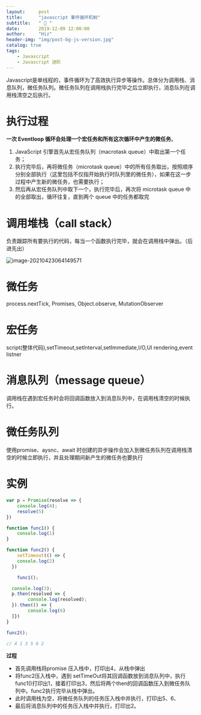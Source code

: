 ```yaml
---
layout:     post
title:      "javascript 事件循环机制"
subtitle:   " 🎯 "
date:       2019-12-09 12:00:00
author:     "Hiz"
header-img: "img/post-bg-js-version.jpg"
catalog: true
tags:
    - Javascript
    - Javascript 进阶
---
```


Javascript是单线程的，事件循环为了高效执行异步等操作。总体分为调用栈、消息队列，微任务队列。微任务队列在调用栈执行完毕之后立即执行，消息队列在调用栈清空之后执行。

# 执行过程

**一次 Eventloop 循环会处理一个宏任务和所有这次循环中产生的微任务**。

1. JavaScript 引擎首先从宏任务队列（macrotask queue）中取出第一个任务；
2. 执行完毕后，再将微任务（microtask queue）中的所有任务取出，按照顺序分别全部执行（这里包括不仅指开始执行时队列里的微任务），如果在这一步过程中产生新的微任务，也需要执行；
3. 然后再从宏任务队列中取下一个，执行完毕后，再次将 microtask queue 中的全部取出，循环往复，直到两个 queue 中的任务都取完

# 调用堆栈（call stack）

负责跟踪所有要执行的代码，每当一个函数执行完毕，就会在调用栈中弹出。（后进先出）

![image-20210423064149571](https://gitee.com/inkkk0516/typora/raw/master/image-20210423064149571.png)

# 微任务

process.nextTick, Promises, Object.observe, MutationObserver

# 宏任务

script(整体代码),setTimeout,setInterval,setImmediate,I/O,UI rendering,event listner

# 消息队列（message queue）

调用栈在遇到宏任务时会将回调函数放入到消息队列中，在调用栈清空的时候执行。

# 微任务队列

使用promise、aysnc、await 时创建的异步操作会加入到微任务队列在调用栈清空的时候立即执行，并且处理期间新产生的微任务也要执行

# 实例

```javascript
var p = Promise(resolve => {
	console.log(4);
	resolve(5)
})

function func1() {
	console.log(1)
}

function func2() {
	setTimeout(() => {
    console.log(2)
  })

	func1();

  console.log(3);
  p.then(resolved => {
		console.log(resolved);
  }).then(() => {
		console.log(6)
  ]})
}

func2();

// 4 1 3 5 6 2
```

**过程**

* 首先调用栈将promise 压入栈中，打印出4，从栈中弹出
* 将func2压入栈中，遇到 setTimeOut将其回调函数放到消息队列中，执行func1()打印出1，接着打印出3，然后将两个then的回调函数压入到微任务队列中。func2执行完毕从栈中弹出。
* 此时调用栈为空，将微任务队列的任务压入栈中并执行，打印出5、6、
* 最后将消息队列中的任务压入栈中并执行，打印出2。